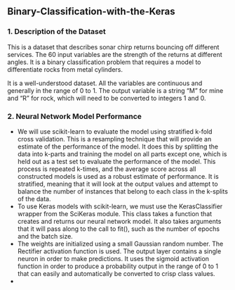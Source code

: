 ## Binary-Classification-with-the-Keras

### 1. Description of the Dataset

This is a dataset that describes sonar chirp returns bouncing off different services. The 60 input variables are the strength of the returns at different angles. It is a binary classification problem that requires a model to differentiate rocks from metal cylinders.

It is a well-understood dataset. All the variables are continuous and generally in the range of 0 to 1. The output variable is a string “M” for mine and “R” for rock, which will need to be converted to integers 1 and 0.

### 2. Neural Network Model Performance

- We will use scikit-learn to evaluate the model using stratified k-fold cross validation. This is a resampling technique that will provide an estimate of the performance of the model. It does this by splitting the data into k-parts and training the model on all parts except one, which is held out as a test set to evaluate the performance of the model. This process is repeated k-times, and the average score across all constructed models is used as a robust estimate of performance. It is stratified, meaning that it will look at the output values and attempt to balance the number of instances that belong to each class in the k-splits of the data.
- To use Keras models with scikit-learn, we must use the KerasClassifier wrapper from the SciKeras module. This class takes a function that creates and returns our neural network model. It also takes arguments that it will pass along to the call to fit(), such as the number of epochs and the batch size.
- The weights are initialized using a small Gaussian random number. The Rectifier activation function is used. The output layer contains a single neuron in order to make predictions. It uses the sigmoid activation function in order to produce a probability output in the range of 0 to 1 that can easily and automatically be converted to crisp class values.
- 
